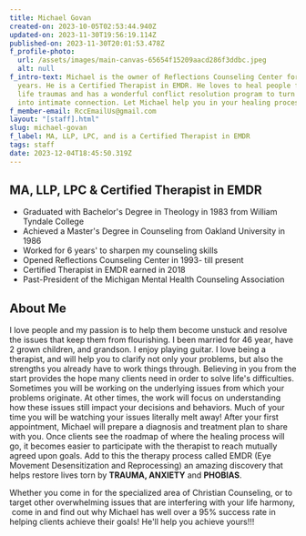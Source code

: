 ```yaml
---
title: Michael Govan
created-on: 2023-10-05T02:53:44.940Z
updated-on: 2023-11-30T19:56:19.114Z
published-on: 2023-11-30T20:01:53.478Z
f_profile-photo:
  url: /assets/images/main-canvas-65654f15209aacd286f3ddbc.jpeg
  alt: null
f_intro-text: Michael is the owner of Reflections Counseling Center for 30+
  years. He is a Certified Therapist in EMDR. He loves to heal people from their
  life traumas and has a wonderful conflict resolution program to turn conflict
  into intimate connection. Let Michael help you in your healing process.
f_member-email: RccEmailUs@gmail.com
layout: "[staff].html"
slug: michael-govan
f_label: MA, LLP, LPC, and is a Certified Therapist in EMDR
tags: staff
date: 2023-12-04T18:45:50.319Z
---
```


MA, LLP, LPC & Certified Therapist in EMDR
------------------------------------------

*   Graduated with Bachelor's Degree in Theology in 1983 from William Tyndale College
*   Achieved a Master's Degree in Counseling from Oakland University in 1986
*   Worked for 6 years' to sharpen my counseling skills
*   Opened Reflections Counseling Center in 1993- till present
*   Certified Therapist in EMDR earned in 2018
*   Past-President of the Michigan Mental Health Counseling Association

About Me
--------

I love people and my passion is to help them become unstuck and resolve the issues that keep them from flourishing. I been married for 46 year, have 2 grown children, and grandson. I enjoy playing guitar. I love being a therapist, and will help you to clarify not only your problems, but also the strengths you already have to work things through. Believing in you from the start provides the hope many clients need in order to solve life's difficulties. Sometimes you will be working on the underlying issues from which your problems originate. At other times, the work will focus on understanding how these issues still impact your decisions and behaviors. Much of your time you will be watching your issues literally melt away! After your first appointment, Michael will prepare a diagnosis and treatment plan to share with you. Once clients see the roadmap of where the healing process will go, it becomes easier to participate with the therapist to reach mutually agreed upon goals. Add to this the therapy process called EMDR (Eye Movement Desensitization and Reprocessing) an amazing discovery that helps restore lives torn by **TRAUMA, ANXIETY** and **PHOBIAS**.

Whether you come in for the specialized area of Christian Counseling, or to target other overwhelming issues that are interfering with your life harmony,  come in and find out why Michael has well over a 95% success rate in helping clients achieve their goals! He'll help you achieve yours!!!
